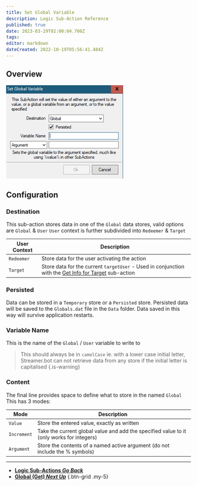 ```yaml
---
title: Set Global Variable
description: Logic Sub-Action Reference
published: true
date: 2023-03-29T02:00:04.706Z
tags: 
editor: markdown
dateCreated: 2022-10-19T05:56:41.484Z
---
```


## Overview
![logic-global-set.png](/logic-global-set.png)

## Configuration
### Destination

This sub-action stores data in one of the `Global` data stores, valid options are `Global` & `User`
`User` context is further subdivided into `Redeemer` & `Target`

User Context | Description
-----|-----
`Redeemer`| Store data for the user activating the action
`Target`| Store data for the current `targetUser` - Used in conjunction with the [Get Info for Target](/Sub-Actions/Twitch/Get-User-Info-for-Target) sub-action

### Persisted

Data can be stored in a `Temporary` store or a `Persisted` store. Persisted data will be saved to the `Globals.dat` file in the `Data` folder. Data saved in this way will survive application restarts. 

### Variable Name

This is the name of the `Global` / `User` variable to write to
> This should always be in `camelCase` ie. with a lower case initial letter, Streamer.bot can not retrieve data from any store if the initial letter is capitalised
{.is-warning}

### Content

The final line provides space to define what to store in the named `Global`
This has 3 modes:

Mode | Description
-----|-----
`Value`| Store the entered value, exactly as written 
`Increment`| Take the current global value and add the specified value to it (only works for integers)
`Argument` | Store the contents of a named active argument (do not include the % symbols)

---

- [<i class="mdi mdi-chevron-left"></i> **Logic Sub-Actions *Go Back***](/Sub-Actions/Logic)
- [<i class="mdi mdi-earth primary--text"></i> **Global (Get) *Next Up***](/Sub-Actions/Globals/Get-Global-Variable)
{.btn-grid .my-5}